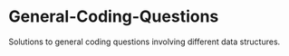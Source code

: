 # General-Coding-Questions

Solutions to general coding questions involving different data structures.
